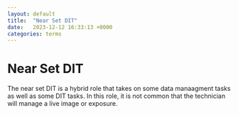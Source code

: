 ```yaml
---
layout: default
title:  "Near Set DIT"
date:   2023-12-12 16:33:13 +0000
categories: terms
---
```



# Near Set DIT

The near set DIT is a hybrid role that takes on some data manaagment tasks as well as some DIT tasks. In this role, it is not common that the technician will manage a live image or exposure.